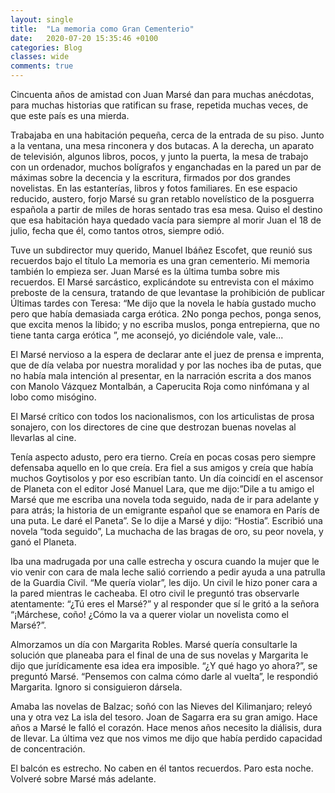 ```yaml
---
layout: single
title:  "La memoria como Gran Cementerio"
date:   2020-07-20 15:35:46 +0100
categories: Blog
classes: wide
comments: true
---
```


Cincuenta años de amistad con Juan Marsé dan para muchas anécdotas, para muchas historias que ratifican su frase, repetida muchas veces, de que este país es una mierda.

Trabajaba en una habitación pequeña, cerca de la entrada de su piso. Junto a la ventana, una mesa rinconera y dos butacas. A la derecha, un aparato de televisión, algunos libros, pocos, y junto la puerta, la mesa de trabajo con un ordenador, muchos bolígrafos y enganchadas en la pared un par de máximas sobre la decencia y la escritura, firmados por dos grandes novelistas. En las estanterías, libros y fotos familiares. En ese espacio reducido, austero, forjo Marsé su gran retablo novelístico de la posguerra española a partir de miles de horas sentado tras esa mesa. Quiso el destino que esa habitación haya quedado vacía para siempre al morir Juan el 18 de julio, fecha que él, como tantos otros, siempre odió.

Tuve un subdirector muy querido, Manuel Ibáñez Escofet, que reunió sus recuerdos bajo el título La memoria es una gran cementerio. Mi memoria también lo empieza ser. Juan Marsé es la última tumba sobre mis recuerdos.
El Marsé sarcástico, explicándote su entrevista con el máximo preboste de la censura, tratando de que levantase la prohibición de publicar Últimas tardes con Teresa: “Me dijo que la novela le había gustado mucho pero que había demasiada carga erótica. 2No ponga pechos, ponga senos, que excita menos la libido; y no escriba muslos, ponga entrepierna, que no tiene tanta carga erótica ”, me aconsejó, yo diciéndole vale, vale...

El Marsé nervioso a la espera de declarar ante el juez de prensa e imprenta, que de día velaba por nuestra moralidad y por las noches iba de putas, que no había mala intención al presentar, en la narración escrita a dos manos con Manolo Vázquez Montalbán, a Caperucita Roja como ninfómana y al lobo como misógino.

El Marsé crítico con todos los nacionalismos, con los articulistas de prosa sonajero, con los directores de cine que destrozan buenas novelas al llevarlas al cine.

Tenía aspecto adusto, pero era tierno. Creía en pocas cosas pero siempre defensaba aquello en lo que creía. Era fiel a sus amigos y creía que había muchos Goytisolos y por eso escribían tanto.
Un día coincidí en el ascensor de Planeta con el editor José Manuel Lara, que me dijo:”Dile a tu amigo el Marsé que me escriba una novela toda seguido, nada de ir para adelante y para atrás; la historia de un emigrante español que se enamora en París de una puta. Le daré el Paneta”. Se lo dije a Marsé y dijo: “Hostia”. Escribió una novela “toda seguido”, La muchacha de las bragas de oro, su peor novela, y ganó el Planeta.

Iba una madrugada por una calle estrecha y oscura cuando la mujer que le vio venir con cara de mala leche salió corriendo a pedir ayuda a una patrulla de la Guardia Civil. “Me quería violar”, les dijo. Un civil le hizo poner cara a la pared mientras le cacheaba. El otro civil le preguntó tras observarle atentamente: “¿Tú eres el Marsé?” y al responder que sí le gritó a la señora “¡Márchese, coño! ¿Cómo la va a querer violar un novelista como el Marsé?”.

Almorzamos un día con Margarita Robles. Marsé quería consultarle la solución que planeaba para el final de una de sus novelas y Margarita le dijo que jurídicamente esa idea era imposible. “¿Y qué hago yo ahora?”, se preguntó Marsé. “Pensemos con calma cómo darle al vuelta”, le respondió Margarita. Ignoro si consiguieron dársela.

Amaba las novelas de Balzac; soñó con las Nieves del Kilimanjaro; releyó una y otra vez La isla del tesoro. Joan de Sagarra era su gran amigo. Hace años a Marsé le falló el corazón. Hace menos años necesito la diálisis, dura de llevar. La última vez que nos vimos me dijo que había perdido capacidad de concentración.

El balcón es estrecho. No caben en él tantos recuerdos. Paro esta noche. Volveré sobre Marsé más adelante.